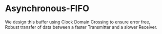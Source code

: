 # Asynchronous-FIFO
We design this buffer using Clock Domain Crossing to ensure error free, Robust transfer of data between a faster Transmitter and a slower Receiver.
